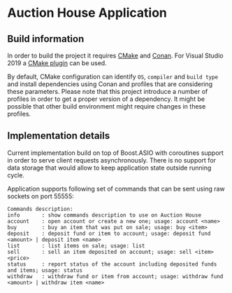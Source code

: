 # Auction House Application

## Build information

In order to build the project it requires [CMake](https://cmake.org/) and [Conan](https://conan.io/).
For Visual Studio 2019 a [CMake plugin](https://learn.microsoft.com/en-us/cpp/build/cmake-projects-in-visual-studio?view=msvc-170) can be used.

By default, CMake configuration can identify `OS`, `compiler` and `build type` and install dependencies using Conan and profiles that are considering these parameters.
Please note that this project introduce a number of profiles in order to get a proper version of a dependency. It might be possible that other build environment might require changes in these profiles.

## Implementation details

Current implementation build on top of Boost.ASIO with coroutines support in order to serve client requests asynchronously.
There is no support for data storage that would allow to keep application state outside running cycle.

Application supports following set of commands that can be sent using raw sockets on port 55555:
```commandline
Commands description:
info       : show commands description to use on Auction House
account    : open account or create a new one; usage: account <name>
buy        : buy an item that was put on sale; usage: buy <item>
deposit    : deposit fund or item to account; usage: deposit fund <amount> | deposit item <name>
list       : list items on sale; usage: list
sell       : sell an item deposited on account; usage: sell <item> <price>
status     : report status of the account including deposited funds and items; usage: status
withdraw   : withdraw fund or item from account; usage: withdraw fund <amount> | withdraw item <name>
```